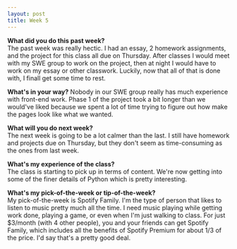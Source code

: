 ```yaml
---
layout: post
title: Week 5
---
```


**What did you do this past week?**  
The past week was really hectic. I had an essay, 2 homework assignments, and the project for this class all due on Thursday. After classes I would meet with my SWE group to work on the project, then at night I would have to work on my essay or other classwork. Luckily, now that all of that is done with, I finall get some time to rest.  

**What's in your way?**
Nobody in our SWE group really has much experience with front-end work. Phase 1 of the project took a bit longer than we would've liked because we spent a lot of time trying to figure out how make the pages look like what we wanted. 

**What will you do next week?**  
The next week is going to be a lot calmer than the last. I still have homework and projects due on Thursday, but they don't seem as time-consuming as the ones from last week.

**What's my experience of the class?**  
The class is starting to pick up in terms of content. We're now getting into some of the finer details of Python which is pretty interesting.

**What's my pick-of-the-week or tip-of-the-week?**  
My pick-of-the-week is Spotify Family. I'm the type of person that likes to listen to music pretty much all the time. I need music playing while getting work done, playing a game, or even when I'm just walking to class. For just $3/month (with 4 other people), you and your friends can get Spotify Family, which includes all the benefits of Spotify Premium for about 1/3 of the price. I'd say that's a pretty good deal. 
